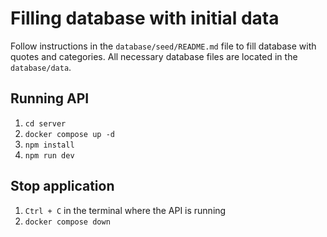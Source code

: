 # Filling database with initial data

Follow instructions in the `database/seed/README.md` file to fill database with quotes and categories.
All necessary database files are located in the `database/data`.

## Running API

1. `cd server`
1. `docker compose up -d`
1. `npm install`
1. `npm run dev`

## Stop application

1. `Ctrl + C` in the terminal where the API is running
1. `docker compose down`
